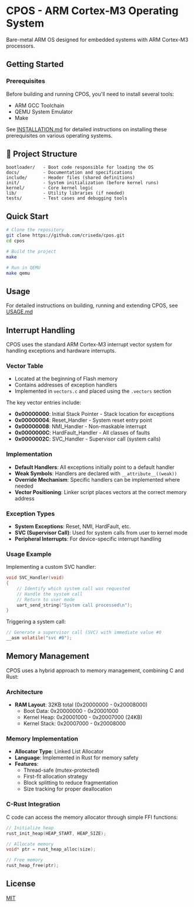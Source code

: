 # CPOS - ARM Cortex-M3 Operating System

Bare-metal ARM OS designed for embedded systems with ARM Cortex-M3 processors.

## Getting Started

### Prerequisites

Before building and running CPOS, you'll need to install several tools:

- ARM GCC Toolchain
- QEMU System Emulator
- Make

See [INSTALLATION.md](docs/INSTALLATION.md) for detailed instructions on installing these prerequisites on various operating systems.

## 📂 Project Structure

```plaintext
bootloader/   - Boot code responsible for loading the OS
docs/         - Documentation and specifications
include/      - Header files (shared definitions)
init/         - System initialization (before kernel runs)
kernel/       - Core kernel logic
lib/          - Utility libraries (if needed)
tests/        - Test cases and debugging tools
```

## Quick Start

```bash
# Clone the repository
git clone https://github.com/criseda/cpos.git
cd cpos

# Build the project
make

# Run in QEMU
make qemu
```

## Usage

For detailed instructions on building, running and extending CPOS, see [USAGE.md](docs/USAGE.md)

## Interrupt Handling

CPOS uses the standard ARM Cortex-M3 interrupt vector system for handling exceptions and hardware interrupts.

### Vector Table

- Located at the beginning of Flash memory
- Contains addresses of exception handlers
- Implemented in `vectors.c` and placed using the `.vectors` section

The key vector entries include:

- **0x00000000**: Initial Stack Pointer - Stack location for exceptions
- **0x00000004**: Reset_Handler - System reset entry point
- **0x00000008**: NMI_Handler - Non-maskable interrupt
- **0x0000000C**: HardFault_Handler - All classes of faults
- **0x0000002C**: SVC_Handler - Supervisor call (system calls)

### Implementation

- **Default Handlers**: All exceptions initially point to a default handler
- **Weak Symbols**: Handlers are declared with `__attribute__((weak))` 
- **Override Mechanism**: Specific handlers can be implemented where needed
- **Vector Positioning**: Linker script places vectors at the correct memory address

### Exception Types

- **System Exceptions**: Reset, NMI, HardFault, etc.
- **SVC (Supervisor Call)**: Used for system calls from user to kernel mode
- **Peripheral Interrupts**: For device-specific interrupt handling

### Usage Example

Implementing a custom SVC handler:

```c
void SVC_Handler(void)
{
    // Identify which system call was requested
    // Handle the system call
    // Return to user mode
    uart_send_string("System call processed\n");
}
```

Triggering a system call:

```c
// Generate a supervisor call (SVC) with immediate value #0
__asm volatile("svc #0");
```

## Memory Management

CPOS uses a hybrid approach to memory management, combining C and Rust:

### Architecture

- **RAM Layout**: 32KB total (0x20000000 - 0x20008000)
  - Boot Data: 0x20000000 - 0x20001000
  - Kernel Heap: 0x20001000 - 0x20007000 (24KB)
  - Kernel Stack: 0x20007000 - 0x20008000

### Memory Implementation

- **Allocator Type**: Linked List Allocator
- **Language**: Implemented in Rust for memory safety
- **Features**:
  - Thread-safe (mutex-protected)
  - First-fit allocation strategy
  - Block splitting to reduce fragmentation
  - Size tracking for proper deallocation

### C-Rust Integration

C code can access the memory allocator through simple FFI functions:

```c
// Initialize heap
rust_init_heap(HEAP_START, HEAP_SIZE);

// Allocate memory
void* ptr = rust_heap_alloc(size);

// Free memory
rust_heap_free(ptr);
```

## License

[MIT](LICENSE)
